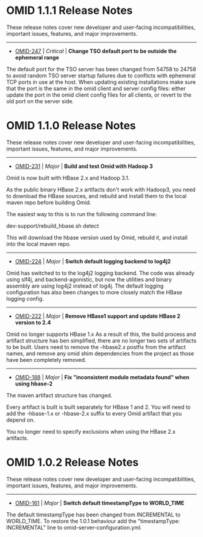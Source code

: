 
<!---
# Licensed to the Apache Software Foundation (ASF) under one
# or more contributor license agreements.  See the NOTICE file
# distributed with this work for additional information
# regarding copyright ownership.  The ASF licenses this file
# to you under the Apache License, Version 2.0 (the
# "License"); you may not use this file except in compliance
# with the License.  You may obtain a copy of the License at
#
#     http://www.apache.org/licenses/LICENSE-2.0
#
# Unless required by applicable law or agreed to in writing, software
# distributed under the License is distributed on an "AS IS" BASIS,
# WITHOUT WARRANTIES OR CONDITIONS OF ANY KIND, either express or implied.
# See the License for the specific language governing permissions and
# limitations under the License.
-->
# OMID  1.1.1 Release Notes

These release notes cover new developer and user-facing incompatibilities, important issues, features, and major improvements.


---

* [OMID-247](https://issues.apache.org/jira/browse/OMID-247) | *Critical* | **Change TSO default port to be outside the ephemeral range**

The default port for the TSO server has been changed from 54758 to 24758 to avoid random TSO server startup failures due to conflicts with ephemeral TCP ports in use at the host.
When updating existing installations make sure that the port is the same in the omid client and server config files: either update the port in the omid client config files for all clients, or revert to the old port on the server side.



# OMID  1.1.0 Release Notes

These release notes cover new developer and user-facing incompatibilities, important issues, features, and major improvements.


---

* [OMID-231](https://issues.apache.org/jira/browse/OMID-231) | *Major* | **Build and test Omid with Hadoop 3**

Omid is now built with HBase 2.x and Hadoop 3.1.

As the public binary HBase 2.x artifacts don't work with Hadoop3, you need to download the HBase sources, and rebuild and install them to the local maven repo before building Omid.

The easiest way to this is to run the following command line:

dev-support/rebuild\_hbase.sh detect

This will download the hbase version used by Omid, rebuild it, and install into the local maven repo.


---

* [OMID-224](https://issues.apache.org/jira/browse/OMID-224) | *Major* | **Switch default logging backend to log4j2**

Omid has switched to to the log4j2 logging backend.
The code was already using slf4j, and backend-agonistic, but now the utilities and binary assembly are using log4j2 instead of log4j.
The default logging configuration has also been changes to more closely match the HBase logging config.


---

* [OMID-222](https://issues.apache.org/jira/browse/OMID-222) | *Major* | **Remove HBase1 support and update HBase 2 version to 2.4**

Omid no longer supports HBase 1.x
As a result of this, the build process and artifact structure has ben simplified, there are no longer two sets of artifacts to be built.
Users need to remove the -hbase2.x postfix from the artifact names, and remove any omid shim dependencies from the project as those have been completely removed.


---

* [OMID-188](https://issues.apache.org/jira/browse/OMID-188) | *Major* | **Fix "inconsistent module metadata found" when using hbase-2**

The maven artifact structure has changed.

Every artifact is built is built separately for HBase 1 and 2. You will need to add the -hbase-1.x or -hbase-2.x suffix to every Omid artifact that you depend on.

You no longer need to specify exclusions when using the HBase 2.x artifacts.



# OMID  1.0.2 Release Notes

These release notes cover new developer and user-facing incompatibilities, important issues, features, and major improvements.


---

* [OMID-161](https://issues.apache.org/jira/browse/OMID-161) | *Major* | **Switch default timestampType to WORLD\_TIME**

The default timestampType has been changed from INCREMENTAL to  WORLD\_TIME.
To restore the 1.0.1 behaviour add the "timestampType: INCREMENTAL" line to omid-server-configuration.yml.



